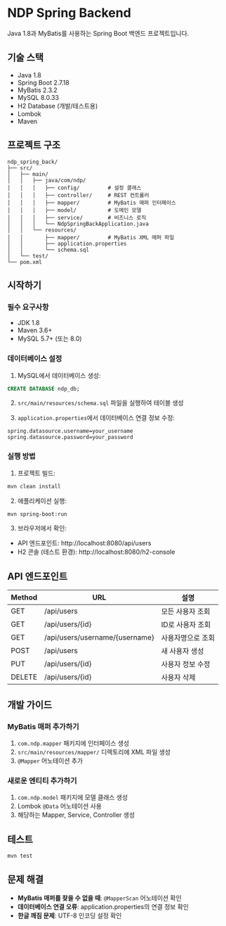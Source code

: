 # NDP Spring Backend

Java 1.8과 MyBatis를 사용하는 Spring Boot 백엔드 프로젝트입니다.

## 기술 스택

- Java 1.8
- Spring Boot 2.7.18
- MyBatis 2.3.2
- MySQL 8.0.33
- H2 Database (개발/테스트용)
- Lombok
- Maven

## 프로젝트 구조

```
ndp_spring_back/
├── src/
│   ├── main/
│   │   ├── java/com/ndp/
│   │   │   ├── config/         # 설정 클래스
│   │   │   ├── controller/     # REST 컨트롤러
│   │   │   ├── mapper/         # MyBatis 매퍼 인터페이스
│   │   │   ├── model/          # 도메인 모델
│   │   │   ├── service/        # 비즈니스 로직
│   │   │   └── NdpSpringBackApplication.java
│   │   └── resources/
│   │       ├── mapper/         # MyBatis XML 매퍼 파일
│   │       ├── application.properties
│   │       └── schema.sql
│   └── test/
└── pom.xml
```

## 시작하기

### 필수 요구사항

- JDK 1.8
- Maven 3.6+
- MySQL 5.7+ (또는 8.0)

### 데이터베이스 설정

1. MySQL에서 데이터베이스 생성:
```sql
CREATE DATABASE ndp_db;
```

2. `src/main/resources/schema.sql` 파일을 실행하여 테이블 생성

3. `application.properties`에서 데이터베이스 연결 정보 수정:
```properties
spring.datasource.username=your_username
spring.datasource.password=your_password
```

### 실행 방법

1. 프로젝트 빌드:
```bash
mvn clean install
```

2. 애플리케이션 실행:
```bash
mvn spring-boot:run
```

3. 브라우저에서 확인:
- API 엔드포인트: http://localhost:8080/api/users
- H2 콘솔 (테스트 환경): http://localhost:8080/h2-console

## API 엔드포인트

| Method | URL | 설명 |
|--------|-----|------|
| GET | /api/users | 모든 사용자 조회 |
| GET | /api/users/{id} | ID로 사용자 조회 |
| GET | /api/users/username/{username} | 사용자명으로 조회 |
| POST | /api/users | 새 사용자 생성 |
| PUT | /api/users/{id} | 사용자 정보 수정 |
| DELETE | /api/users/{id} | 사용자 삭제 |

## 개발 가이드

### MyBatis 매퍼 추가하기

1. `com.ndp.mapper` 패키지에 인터페이스 생성
2. `src/main/resources/mapper/` 디렉토리에 XML 파일 생성
3. `@Mapper` 어노테이션 추가

### 새로운 엔티티 추가하기

1. `com.ndp.model` 패키지에 모델 클래스 생성
2. Lombok `@Data` 어노테이션 사용
3. 해당하는 Mapper, Service, Controller 생성

## 테스트

```bash
mvn test
```

## 문제 해결

- **MyBatis 매퍼를 찾을 수 없을 때**: `@MapperScan` 어노테이션 확인
- **데이터베이스 연결 오류**: application.properties의 연결 정보 확인
- **한글 깨짐 문제**: UTF-8 인코딩 설정 확인
